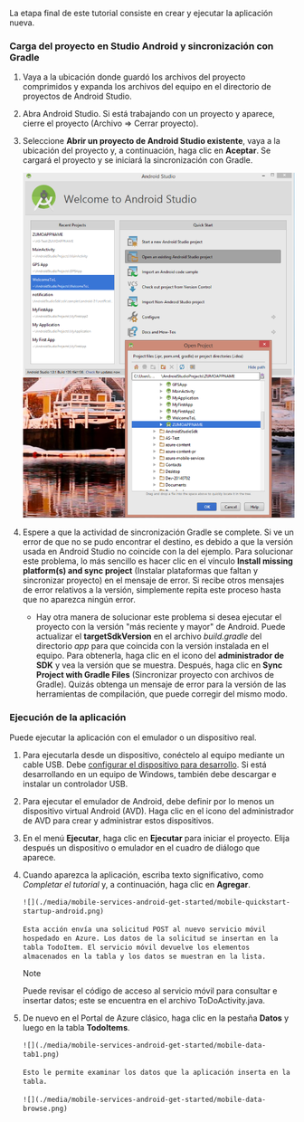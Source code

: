La etapa final de este tutorial consiste en crear y ejecutar la aplicación nueva.

### Carga del proyecto en Studio Android y sincronización con Gradle
1. Vaya a la ubicación donde guardó los archivos del proyecto comprimidos y expanda los archivos del equipo en el directorio de proyectos de Android Studio.
2. Abra Android Studio. Si está trabajando con un proyecto y aparece, cierre el proyecto (Archivo => Cerrar proyecto).
3. Seleccione **Abrir un proyecto de Android Studio existente**, vaya a la ubicación del proyecto y, a continuación, haga clic en **Aceptar**. Se cargará el proyecto y se iniciará la sincronización con Gradle.
   
     ![](./media/mobile-services-android-get-started/android-studio-import-project.png)
4. Espere a que la actividad de sincronización Gradle se complete. Si ve un error de que no se pudo encontrar el destino, es debido a que la versión usada en Android Studio no coincide con la del ejemplo. Para solucionar este problema, lo más sencillo es hacer clic en el vínculo **Install missing platform(s) and sync project** (Instalar plataformas que faltan y sincronizar proyecto) en el mensaje de error. Si recibe otros mensajes de error relativos a la versión, simplemente repita este proceso hasta que no aparezca ningún error.
   
   * Hay otra manera de solucionar este problema si desea ejecutar el proyecto con la versión "más reciente y mayor" de Android. Puede actualizar el **targetSdkVersion** en el archivo *build.gradle* del directorio *app* para que coincida con la versión instalada en el equipo. Para obtenerla, haga clic en el icono del **administrador de SDK** y vea la versión que se muestra. Después, haga clic en **Sync Project with Gradle Files** (Sincronizar proyecto con archivos de Gradle). Quizás obtenga un mensaje de error para la versión de las herramientas de compilación, que puede corregir del mismo modo.

### Ejecución de la aplicación
Puede ejecutar la aplicación con el emulador o un dispositivo real.

1. Para ejecutarla desde un dispositivo, conéctelo al equipo mediante un cable USB. Debe [configurar el dispositivo para desarrollo](https://developer.android.com/training/basics/firstapp/running-app.html). Si está desarrollando en un equipo de Windows, también debe descargar e instalar un controlador USB.
2. Para ejecutar el emulador de Android, debe definir por lo menos un dispositivo virtual Android (AVD). Haga clic en el icono del administrador de AVD para crear y administrar estos dispositivos.
3. En el menú **Ejecutar**, haga clic en **Ejecutar** para iniciar el proyecto. Elija después un dispositivo o emulador en el cuadro de diálogo que aparece.
4. Cuando aparezca la aplicación, escriba texto significativo, como *Completar el tutorial* y, a continuación, haga clic en **Agregar**.
   
       ![](./media/mobile-services-android-get-started/mobile-quickstart-startup-android.png)
   
       Esta acción envía una solicitud POST al nuevo servicio móvil hospedado en Azure. Los datos de la solicitud se insertan en la tabla TodoItem. El servicio móvil devuelve los elementos almacenados en la tabla y los datos se muestran en la lista.
   
   > [!NOTE]
   > Puede revisar el código de acceso al servicio móvil para consultar e insertar datos; este se encuentra en el archivo ToDoActivity.java.
   > 
   > 
5. De nuevo en el Portal de Azure clásico, haga clic en la pestaña **Datos** y luego en la tabla **TodoItems**.
   
       ![](./media/mobile-services-android-get-started/mobile-data-tab1.png)
   
       Esto le permite examinar los datos que la aplicación inserta en la tabla.
   
       ![](./media/mobile-services-android-get-started/mobile-data-browse.png)

<!---HONumber=AcomDC_1203_2015-->